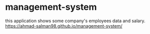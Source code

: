 # management-system

this application shows some company's employees data and salary.
https://ahmad-salman98.github.io/management-system/

